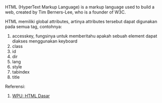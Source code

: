 HTML (HyperText Markup Language) is a markup language used to build a web, created by Tim Berners-Lee, who is a founder of W3C.

HTML memiliki global attributes, artinya attributes tersebut dapat digunakan pada semua tag, contohnya:
1. accesskey, fungsinya untuk memberitahu apakah sebuah element dapat diakses menggunakan keyboard
2. class
3. id
4. dir
5. lang
6. style
7. tabindex
8. title

Referensi:
1. [WPU: HTML Dasar](https://www.youtube.com/watch?v=NBZ9Ro6UKV8&list=PLFIM0718LjIVuONHysfOK0ZtiqUWvrx4F&pp=iAQB)